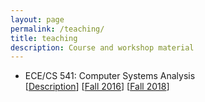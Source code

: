 ```yaml
---
layout: page
permalink: /teaching/
title: teaching
description: Course and workshop material
---
```



<ul>
	<li>ECE/CS 541: Computer Systems Analysis <br>[<a href="https://ece.illinois.edu/academics/courses/profile/ECE541" target="_blank">Description</a>] [<a href="https://courses.engr.illinois.edu/ece541/fa2016/" target="_blank">Fall 2016</a>] [<a href="https://courses.engr.illinois.edu/ece541/fa2018/" target="_blank">Fall 2018</a>] </li>
</ul>
